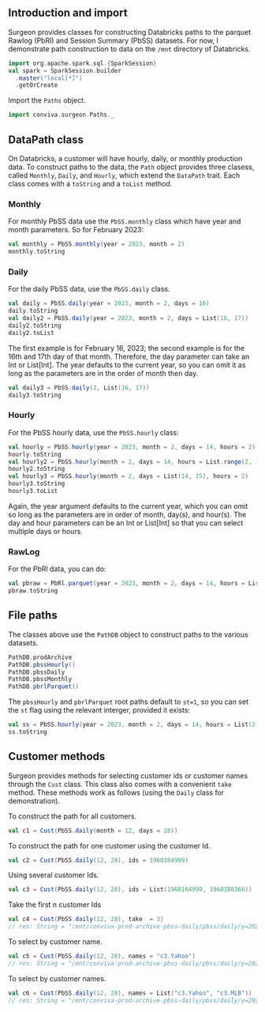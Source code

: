 ## Introduction and import

Surgeon provides classes for constructing Databricks paths to the parquet Rawlog (PbRl) and
Session Summary (PbSS) datasets. For now, I demonstrate path construction to data on  the `/mnt`  directory of Databricks.

```scala mdoc
import org.apache.spark.sql.{SparkSession}
val spark = SparkSession.builder
  .master("local[*]")
  .getOrCreate
```

Import the `Paths` object. 

```scala mdoc 
import conviva.surgeon.Paths._
```

## DataPath class

On Databricks, a customer will have hourly, daily, or monthly production data.
To construct paths to the data, the `Path` object provides three clasess,
called `Monthly`, `Daily`, and `Hourly`, which extend the `DataPath` trait. Each class comes with a `toString` and a `toList` method.

### Monthly 
For monthly PbSS data use the `PbSS.monthly` class which have year and month parameters.   So for February 2023:

```scala mdoc
val monthly = PbSS.monthly(year = 2023, month = 2)
monthly.toString
```

### Daily
For the daily PbSS data, use the `PbSS.daily` class. 

```scala mdoc 
val daily = PbSS.daily(year = 2023, month = 2, days = 16)
daily.toString
val daily2 = PbSS.daily(year = 2023, month = 2, days = List(16, 17))
daily2.toString
daily2.toList
```

The first example is for February 16, 2023; the second example is for the 16th
and 17th day of that month.  Therefore, the day parameter can take an Int or
List[Int]. The year defaults to the current year, so you can omit it as long as
the parameters are in the order of month then day.

```scala mdoc
val daily3 = PbSS.daily(2, List(16, 17))
daily3.toString
```

### Hourly

For the PbSS hourly data, use the `PbSS.hourly` class:

```scala mdoc 
val hourly = PbSS.hourly(year = 2023, month = 2, days = 14, hours = 2)
hourly.toString
val hourly2 = PbSS.hourly(month = 2, days = 14, hours = List.range(2, 10))
hourly2.toString
val hourly3 = PbSS.hourly(month = 2, days = List(14, 15), hours = 2)
hourly3.toString
hourly3.toList
```
Again, the year argument defaults to the current year, which you can omit so
long as the parameters are in order of month, day(s), and hour(s). The day and hour parameters
can be an Int or List[Int] so that you can select multiple days or hours. 

###  RawLog
For the PbRl data, you can do:

```scala mdoc 
val pbraw = PbRl.parquet(year = 2023, month = 2, days = 14, hours = List.range(2, 8))
pbraw.toString
```

## File paths

The classes above use the `PathDB` object to construct paths to the various datasets.

```scala mdoc 
PathDB.prodArchive
PathDB.pbssHourly()
PathDB.pbssDaily
PathDB.pbssMonthly
PathDB.pbrlParquet()
```
The `pbssHourly` and `pbrlParquet` root paths default to `st=1`, so you can set the `st`
flag using the relevant interger, provided it exists:


```scala mdoc 
val ss = PbSS.hourly(year = 2023, month = 2, days = 14, hours = List(2), root = PathDB.pbssHourly, lt=2)
ss.toString
```

## Customer methods

Surgeon provides methods for selecting customer ids or customer names through
the `Cust` class. This class also comes with a convenient `take` method. These methods work as follows (using the `Daily` class for demonstration).

To construct the path for all customers.

```scala mdoc 
val c1 = Cust(PbSS.daily(month = 12, days = 28))
```
To construct the path for one customer using the customer Id. 

```scala mdoc
val c2 = Cust(PbSS.daily(12, 28), ids = 1960184999)
```

Using several customer Ids.

```scala mdoc
val c3 = Cust(PbSS.daily(12, 28), ids = List(1960184999, 1960180360))
``` 
Take the first n customer Ids

```scala 
val c4 = Cust(PbSS.daily(12, 28), take  = 3)
// res: String = "/mnt/conviva-prod-archive-pbss-daily/pbss/daily/y=2023/m=12/dt=d2023_12_28_08_00_to_2023_12_29_08_00/cust={1960180360,1960180361,1960180388}"
```

To select by customer name.

```scala 
val c5 = Cust(PbSS.daily(12, 28), names = "c3.Yahoo")
// res: String = "/mnt/conviva-prod-archive-pbss-daily/pbss/daily/y=2023/m=12/dt=d2023_12_28_08_00_to_2023_12_29_08_00/cust={450695772}"

``` 
To select by customer names.
```scala 
val c6 = Cust(PbSS.daily(12, 28), names = List("c3.Yahoo", "c3.MLB"))
// res: String = "/mnt/conviva-prod-archive-pbss-daily/pbss/daily/y=2023/m=12/dt=d2023_12_28_08_00_to_2023_12_29_08_00/cust={450695772,1960180361}"
``` 
